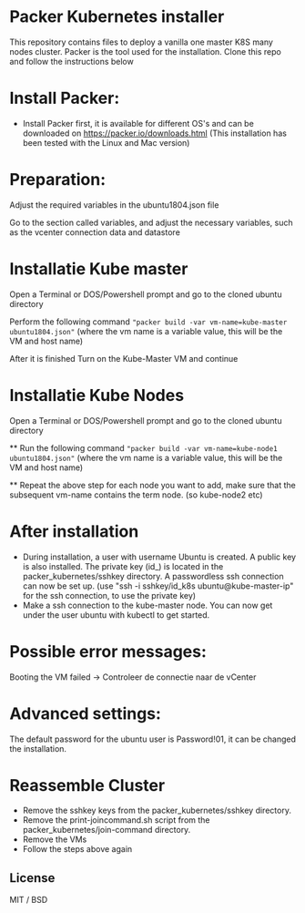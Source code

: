 
# Packer Kubernetes installer

This repository contains files to deploy a vanilla one master K8S many nodes cluster. Packer is the tool used for the installation. Clone this repo and follow the instructions below

# Install Packer: 
* Install Packer first, it is available for different OS's and can be downloaded on https://packer.io/downloads.html (This installation has been tested with the Linux and Mac version)


# Preparation: #
Adjust the required variables in the ubuntu1804.json file
    
Go to the section called variables, and adjust the necessary variables, such as the vcenter connection data and datastore

# Installatie Kube master #

Open a Terminal or DOS/Powershell prompt and go to the cloned ubuntu directory

    
Perform the following command ``` "packer build -var vm-name=kube-master ubuntu1804.json" ``` (where the vm name is a variable value, this will be the VM and host name)

After it is finished Turn on the Kube-Master VM and continue


# Installatie Kube Nodes #

Open a Terminal or DOS/Powershell prompt and go to the cloned ubuntu directory

    
** Run the following command ``` "packer build -var vm-name=kube-node1 ubuntu1804.json" ``` (where the vm name is a variable value, this will be the VM and host name)

** Repeat the above step for each node you want to add, make sure that the subsequent vm-name contains the term node. (so kube-node2 etc)

# After installation #

* During installation, a user with username Ubuntu is created. A public key is also installed. The private key (id_) is located in the packer_kubernetes/sshkey directory. A passwordless ssh connection can now be set up. (use "ssh -i sshkey/id_k8s ubuntu@kube-master-ip" for the ssh connection, to use the private key)
* Make a ssh connection to the kube-master node. You can now get under the user ubuntu with kubectl to get started.

# Possible error messages: #

Booting the VM failed -> Controleer de connectie naar de vCenter

# Advanced settings: #

The default password for the ubuntu user is Password!01, it can be changed the installation.

# Reassemble Cluster #

* Remove the sshkey keys from the packer_kubernetes/sshkey directory.
* Remove the print-joincommand.sh script from the packer_kubernetes/join-command directory.
* Remove the VMs
* Follow the steps above again

## License

MIT / BSD


